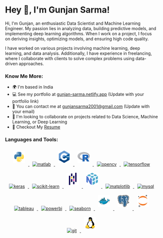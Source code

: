# Hey 👋, I'm Gunjan Sarma!

Hi, I'm Gunjan, an enthusiastic Data Scientist and Machine Learning Engineer. My passion lies in analyzing data, building predictive models, and implementing deep learning algorithms. When I work on a project, I focus on deriving insights, optimizing models, and ensuring high code quality.

I have worked on various projects involving machine learning, deep learning, and data analysis. Additionally, I have experience in freelancing, where I collaborate with clients to solve complex problems using data-driven approaches.

### Know Me More:
- 🌍 I'm based in India
- 💻 See my portfolio at [gunjan-sarma.netlify.app](https://gunjan-sarma.netlify.app/) (Update with your portfolio link)
- 📧 You can contact me at [gunjansarma2001@gmail.com](mailto:gunjansarma2001@gmail.com) (Update with your email)
- 🤝 I'm looking to collaborate on projects related to Data Science, Machine Learning, or Deep Learning
- 📄 Checkout My [Resume](https://drive.google.com/file/d/1h-0m1umWHdXqGmFGwKBhiblPbrKg2pXZ/view?usp=drive_link)

### Languages and Tools:

<p align="center">
  <a href="https://www.python.org/" target="_blank" rel="noreferrer">
    <img src="https://raw.githubusercontent.com/devicons/devicon/master/icons/python/python-original.svg" alt="python" width="40" height="40" style="margin: 10px; transition: transform 0.3s;" onmouseover="this.style.transform='scale(1.5)';" onmouseout="this.style.transform='scale(1)';"/>
  </a>
  <a href="https://www.mathworks.com/products/matlab.html" target="_blank" rel="noreferrer">
    <img src="https://upload.wikimedia.org/wikipedia/commons/2/21/Matlab_Logo.png" alt="matlab" width="40" height="40" style="margin: 10px; transition: transform 0.3s;" onmouseover="this.style.transform='scale(1.5)';" onmouseout="this.style.transform='scale(1)';"/>
  </a>
  <a href="https://isocpp.org/" target="_blank" rel="noreferrer">
    <img src="https://raw.githubusercontent.com/devicons/devicon/master/icons/cplusplus/cplusplus-original.svg" alt="cplusplus" width="40" height="40" style="margin: 10px; transition: transform 0.3s;" onmouseover="this.style.transform='scale(1.5)';" onmouseout="this.style.transform='scale(1)';"/>
  </a>
  <a href="https://www.r-project.org/" target="_blank" rel="noreferrer">
    <img src="https://raw.githubusercontent.com/devicons/devicon/master/icons/r/r-original.svg" alt="r" width="40" height="40" style="margin: 10px; transition: transform 0.3s;" onmouseover="this.style.transform='scale(1.5)';" onmouseout="this.style.transform='scale(1)';"/>
  </a>
  <a href="https://opencv.org/" target="_blank" rel="noreferrer">
    <img src="https://upload.wikimedia.org/wikipedia/commons/3/32/OpenCV_Logo_with_text_svg_version.svg" alt="opencv" width="40" height="40" style="margin: 10px; transition: transform 0.3s;" onmouseover="this.style.transform='scale(1.5)';" onmouseout="this.style.transform='scale(1)';"/>
  </a>
  <a href="https://www.tensorflow.org/" target="_blank" rel="noreferrer">
    <img src="https://www.vectorlogo.zone/logos/tensorflow/tensorflow-icon.svg" alt="tensorflow" width="40" height="40" style="margin: 10px; transition: transform 0.3s;" onmouseover="this.style.transform='scale(1.5)';" onmouseout="this.style.transform='scale(1)';"/>
  </a>
  <a href="https://keras.io/" target="_blank" rel="noreferrer">
    <img src="https://raw.githubusercontent.com/valohai/ml-logos/master/keras.svg" alt="keras" width="40" height="40" style="margin: 10px; transition: transform 0.3s;" onmouseover="this.style.transform='scale(1.5)';" onmouseout="this.style.transform='scale(1)';"/>
  </a>
  <a href="https://scikit-learn.org/" target="_blank" rel="noreferrer">
    <img src="https://upload.wikimedia.org/wikipedia/commons/0/05/Scikit_learn_logo_small.svg" alt="scikit-learn" width="40" height="40" style="margin: 10px; transition: transform 0.3s;" onmouseover="this.style.transform='scale(1.5)';" onmouseout="this.style.transform='scale(1)';"/>
  </a>
  <a href="https://pandas.pydata.org/" target="_blank" rel="noreferrer">
    <img src="https://raw.githubusercontent.com/devicons/devicon/master/icons/pandas/pandas-original.svg" alt="pandas" width="40" height="40" style="margin: 10px; transition: transform 0.3s;" onmouseover="this.style.transform='scale(1.5)';" onmouseout="this.style.transform='scale(1)';"/>
  </a>
  <a href="https://numpy.org/" target="_blank" rel="noreferrer">
    <img src="https://raw.githubusercontent.com/devicons/devicon/master/icons/numpy/numpy-original.svg" alt="numpy" width="40" height="40" style="margin: 10px; transition: transform 0.3s;" onmouseover="this.style.transform='scale(1.5)';" onmouseout="this.style.transform='scale(1)';"/>
  </a>
  <a href="https://matplotlib.org/" target="_blank" rel="noreferrer">
    <img src="https://upload.wikimedia.org/wikipedia/commons/8/84/Matplotlib_icon.svg" alt="matplotlib" width="40" height="40" style="margin: 10px; transition: transform 0.3s;" onmouseover="this.style.transform='scale(1.5)';" onmouseout="this.style.transform='scale(1)';"/>
  </a>
  <a href="https://www.mysql.com/" target="_blank" rel="noreferrer">
  <img src="https://upload.wikimedia.org/wikipedia/commons/6/61/MySQL.svg" alt="mysql" width="40" height="40" style="margin: 10px; transition: transform 0.3s;" onmouseover="this.style.transform='scale(1.5)';" onmouseout="this.style.transform='scale(1)';"/>
</a>
  <a href="https://www.tableau.com/" target="_blank" rel="noreferrer">
  <img src="https://upload.wikimedia.org/wikipedia/commons/3/33/Tableau_Logo.png" alt="tableau" width="40" height="40" style="margin: 10px; transition: transform 0.3s;" onmouseover="this.style.transform='scale(1.5)';" onmouseout="this.style.transform='scale(1)';"/>
</a>
 <a href="https://powerbi.microsoft.com/" target="_blank" rel="noreferrer">
  <img src="https://upload.wikimedia.org/wikipedia/commons/1/1b/Power_BI_Logo.png" alt="powerbi" width="40" height="40" style="margin: 10px; transition: transform 0.3s;" onmouseover="this.style.transform='scale(1.5)';" onmouseout="this.style.transform='scale(1)';"/>
</a>
  <a href="https://seaborn.pydata.org/" target="_blank" rel="noreferrer">
    <img src="https://seaborn.pydata.org/_images/logo-tall-lightbg.svg" alt="seaborn" width="40" height="40" style="margin: 10px; transition: transform 0.3s;" onmouseover="this.style.transform='scale(1.5)';" onmouseout="this.style.transform='scale(1)';"/>
  </a>
  <a href="https://www.docker.com/" target="_blank" rel="noreferrer">
    <img src="https://raw.githubusercontent.com/devicons/devicon/master/icons/docker/docker-original.svg" alt="docker" width="40" height="40" style="margin: 10px; transition: transform 0.3s;" onmouseover="this.style.transform='scale(1.5)';" onmouseout="this.style.transform='scale(1)';"/>
  </a>
  <a href="https://www.postgresql.org/" target="_blank" rel="noreferrer">
    <img src="https://raw.githubusercontent.com/devicons/devicon/master/icons/postgresql/postgresql-original.svg" alt="postgresql" width="40" height="40" style="margin: 10px; transition: transform 0.3s;" onmouseover="this.style.transform='scale(1.5)';" onmouseout="this.style.transform='scale(1)';"/>
  </a>
  <a href="https://jupyter.org/" target="_blank" rel="noreferrer">
    <img src="https://raw.githubusercontent.com/devicons/devicon/master/icons/jupyter/jupyter-original.svg" alt="jupyter" width="40" height="40" style="margin: 10px; transition: transform 0.3s;" onmouseover="this.style.transform='scale(1.5)';" onmouseout="this.style.transform='scale(1)';"/>
  </a>
  <a href="https://git-scm.com/" target="_blank" rel="noreferrer">
    <img src="https://www.vectorlogo.zone/logos/git-scm/git-scm-icon.svg" alt="git" width="40" height="40" style="margin: 10px; transition: transform 0.3s;" onmouseover="this.style.transform='scale(1.5)';" onmouseout="this.style.transform='scale(1)';"/>
  </a>
  <a href="https://www.linux.org/" target="_blank" rel="noreferrer">
    <img src="https://raw.githubusercontent.com/devicons/devicon/master/icons/linux/linux-original.svg" alt="linux" width="40" height="40" style="margin: 10px; transition: transform 0.3s;" onmouseover="this.style.transform='scale(1.5)';" onmouseout="this.style.transform='scale(1)';"/>
  </a>
</p>
